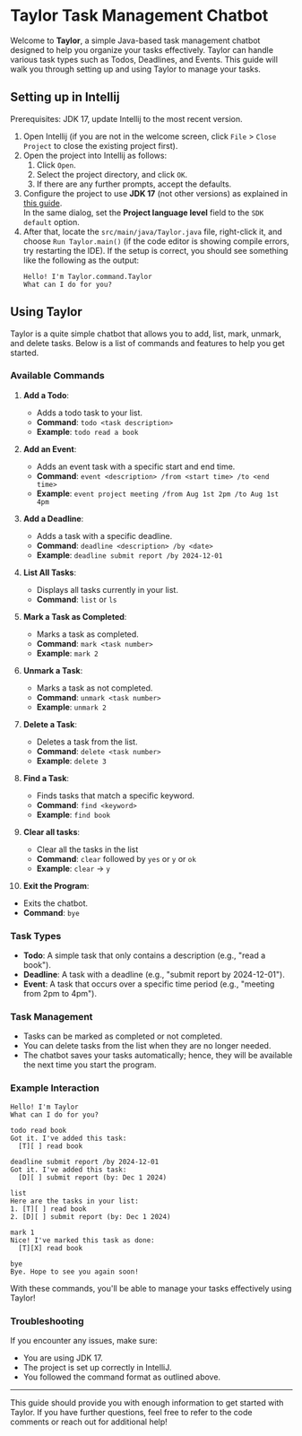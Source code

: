 # Taylor Task Management Chatbot

Welcome to **Taylor**, a simple Java-based task management chatbot designed to help you organize your tasks effectively. Taylor can handle various task types such as Todos, Deadlines, and Events. This guide will walk you through setting up and using Taylor to manage your tasks.

## Setting up in Intellij

Prerequisites: JDK 17, update Intellij to the most recent version.

1. Open Intellij (if you are not in the welcome screen, click `File` > `Close Project` to close the existing project first).
2. Open the project into Intellij as follows:
   1. Click `Open`.
   2. Select the project directory, and click `OK`.
   3. If there are any further prompts, accept the defaults.
3. Configure the project to use **JDK 17** (not other versions) as explained in [this guide](https://www.jetbrains.com/help/idea/sdk.html#set-up-jdk).<br>
   In the same dialog, set the **Project language level** field to the `SDK default` option.
4. After that, locate the `src/main/java/Taylor.java` file, right-click it, and choose `Run Taylor.main()` (if the code editor is showing compile errors, try restarting the IDE). If the setup is correct, you should see something like the following as the output:
   ```
   Hello! I'm Taylor.command.Taylor
   What can I do for you?
   ```

## Using Taylor

Taylor is a quite simple chatbot that allows you to add, list, mark, unmark, and delete tasks. Below is a list of commands and features to help you get started.

### Available Commands

1. **Add a Todo**:
   - Adds a todo task to your list.
   - **Command**: `todo <task description>`
   - **Example**: `todo read a book`

2. **Add an Event**:
   - Adds an event task with a specific start and end time.
   - **Command**: `event <description> /from <start time> /to <end time>`
   - **Example**: `event project meeting /from Aug 1st 2pm /to Aug 1st 4pm`

3. **Add a Deadline**:
   - Adds a task with a specific deadline.
   - **Command**: `deadline <description> /by <date>`
   - **Example**: `deadline submit report /by 2024-12-01`

4. **List All Tasks**:
   - Displays all tasks currently in your list.
   - **Command**: `list` or `ls`

5. **Mark a Task as Completed**:
   - Marks a task as completed.
   - **Command**: `mark <task number>`
   - **Example**: `mark 2`

6. **Unmark a Task**:
   - Marks a task as not completed.
   - **Command**: `unmark <task number>`
   - **Example**: `unmark 2`

7. **Delete a Task**:
   - Deletes a task from the list.
   - **Command**: `delete <task number>`
   - **Example**: `delete 3`

8. **Find a Task**:
   - Finds tasks that match a specific keyword.
   - **Command**: `find <keyword>`
   - **Example**: `find book`

9. **Clear all tasks**:
   - Clear all the tasks in the list 
   - **Command**: `clear` followed by `yes` or `y` or `ok`
   - **Example**: `clear` -> `y`

10. **Exit the Program**:
   - Exits the chatbot.
   - **Command**: `bye`

### Task Types

- **Todo**: A simple task that only contains a description (e.g., "read a book").
- **Deadline**: A task with a deadline (e.g., "submit report by 2024-12-01").
- **Event**: A task that occurs over a specific time period (e.g., "meeting from 2pm to 4pm").

### Task Management

- Tasks can be marked as completed or not completed.
- You can delete tasks from the list when they are no longer needed.
- The chatbot saves your tasks automatically; hence, they will be available the next time you start the program.

### Example Interaction

```
Hello! I'm Taylor
What can I do for you?

todo read book
Got it. I've added this task:
  [T][ ] read book

deadline submit report /by 2024-12-01
Got it. I've added this task:
  [D][ ] submit report (by: Dec 1 2024)

list
Here are the tasks in your list:
1. [T][ ] read book
2. [D][ ] submit report (by: Dec 1 2024)

mark 1
Nice! I've marked this task as done:
  [T][X] read book

bye
Bye. Hope to see you again soon!
```

With these commands, you'll be able to manage your tasks effectively using Taylor!

### Troubleshooting

If you encounter any issues, make sure:
- You are using JDK 17.
- The project is set up correctly in IntelliJ.
- You followed the command format as outlined above.

---

This guide should provide you with enough information to get started with Taylor. If you have further questions, feel free to refer to the code comments or reach out for additional help!
